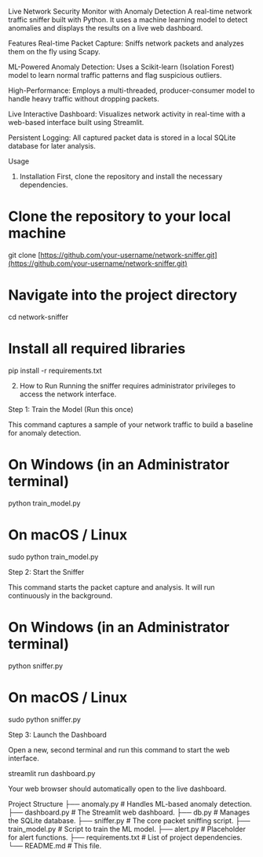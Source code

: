 Live Network Security Monitor with Anomaly Detection
A real-time network traffic sniffer built with Python. It uses a machine learning model to detect anomalies and displays the results on a live web dashboard.

Features
Real-time Packet Capture: Sniffs network packets and analyzes them on the fly using Scapy.

ML-Powered Anomaly Detection: Uses a Scikit-learn (Isolation Forest) model to learn normal traffic patterns and flag suspicious outliers.

High-Performance: Employs a multi-threaded, producer-consumer model to handle heavy traffic without dropping packets.

Live Interactive Dashboard: Visualizes network activity in real-time with a web-based interface built using Streamlit.

Persistent Logging: All captured packet data is stored in a local SQLite database for later analysis.

Usage
1. Installation
First, clone the repository and install the necessary dependencies.

# Clone the repository to your local machine
git clone [https://github.com/your-username/network-sniffer.git](https://github.com/your-username/network-sniffer.git)

# Navigate into the project directory
cd network-sniffer

# Install all required libraries
pip install -r requirements.txt

2. How to Run
Running the sniffer requires administrator privileges to access the network interface.

Step 1: Train the Model (Run this once)

This command captures a sample of your network traffic to build a baseline for anomaly detection.

# On Windows (in an Administrator terminal)
python train_model.py

# On macOS / Linux
sudo python train_model.py

Step 2: Start the Sniffer

This command starts the packet capture and analysis. It will run continuously in the background.

# On Windows (in an Administrator terminal)
python sniffer.py

# On macOS / Linux
sudo python sniffer.py

Step 3: Launch the Dashboard

Open a new, second terminal and run this command to start the web interface.

streamlit run dashboard.py

Your web browser should automatically open to the live dashboard.

Project Structure
├── anomaly.py          # Handles ML-based anomaly detection.
├── dashboard.py        # The Streamlit web dashboard.
├── db.py               # Manages the SQLite database.
├── sniffer.py          # The core packet sniffing script.
├── train_model.py      # Script to train the ML model.
├── alert.py            # Placeholder for alert functions.
├── requirements.txt    # List of project dependencies.
└── README.md           # This file.
